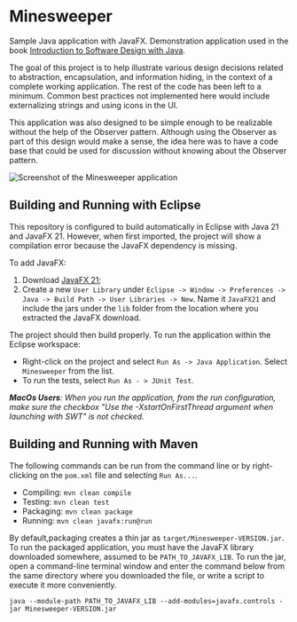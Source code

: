 # Minesweeper

Sample Java application with JavaFX. Demonstration application used in the book [Introduction to Software Design with Java](https://link.springer.com/book/10.1007/978-3-030-24094-3).

The goal of this project is to help illustrate various design decisions related to abstraction, encapsulation, and information hiding, in the context of a complete working application. The rest of the code has been left to a minimum. Common best practices not implemented here would include externalizing strings and using icons in the UI.

This application was also designed to be simple enough to be realizable without the help of the Observer pattern. Although using the Observer as part of this design would make a sense, the idea here was to have a code base that could be used for discussion without knowing about the Observer pattern.

![Screenshot of the Minesweeper application](Minesweeper.png)

## Building and Running with Eclipse

This repository is configured to build automatically in Eclipse with Java 21 and JavaFX 21. However, when first imported, the project will show a compilation error because the JavaFX dependency is missing.

To add JavaFX:

1. Download [JavaFX 21](https://jdk.java.net/javafx21/);
2. Create a new `User Library` under `Eclipse -> Window -> Preferences -> Java -> Build Path -> User Libraries -> New`. Name it `JavaFX21` and include the jars under the `lib` folder from the location where you extracted the JavaFX download.

The project should then build properly. To run the application within the Eclipse workspace:

* Right-click on the project and select `Run As -> Java Application`. Select `Minesweeper` from the list. 
* To run the tests, select `Run As - > JUnit Test`.

_**MacOs Users**: When you run the application, from the run configuration, make sure the checkbox "Use the -XstartOnFirstThread argument when launching with SWT" is _not_ checked._ 

## Building and Running with Maven

The following commands can be run from the command line or by right-clicking on the `pom.xml` file and selecting `Run As...`.

* Compiling: `mvn clean compile`
* Testing: `mvn clean test`
* Packaging: `mvn clean package`
* Running: `mvn clean javafx:run@run`

By default,packaging creates a thin jar as `target/Minesweeper-VERSION.jar`. To run the packaged application, you must have the JavaFX library downloaded somewhere, assumed to be `PATH_TO_JAVAFX_LIB`. To run the jar, open a command-line terminal window and enter the command below from the same directory where you downloaded the file, or write a script to execute it more conveniently.

```
java --module-path PATH_TO_JAVAFX_LIB --add-modules=javafx.controls -jar Minesweeper-VERSION.jar
```